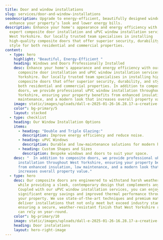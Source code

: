 ```yaml
---
title: Door and window installations
slug: services/door-and-window-installations
seodescription: Upgrade to energy-efficient, beautifully designed windows that
  enhance your property’s look and lower energy bills.
description: Enhance your home's appearance and energy efficiency with our
  expert composite door installation and uPVC window installation services in
  West Yorkshire. Our locally trusted team specialises in installing
  high-quality composite doors that offer superior security, durability, and
  style for both residential and commercial properties.
content:
  - type: hero
    highlight: "Beautiful, Energy-Efficient "
    heading: Windows and Doors Professionally Installed
    desc: Enhance your home's appearance and energy efficiency with our expert
      composite door installation and uPVC window installation services in West
      Yorkshire. Our locally trusted team specialises in installing high-quality
      composite doors that offer superior security, durability, and style for
      both residential and commercial properties. In addition to composite
      doors, we provide professional uPVC window installation throughout West
      Yorkshire, ensuring your property benefits from enhanced insulation, low
      maintenance, and a modern look that increases overall property value.
    image: static/images/uploads/dall-e-2025-01-26-16.28.17-a-creative-and-surreal-depiction-of-window-and-door-installations-in-a-residential-setting-featuring-a-professional-worker-installing-a-window-and-do.webp
    color": bg-primary/5
    layout: stacked
  - type: checklist
    heading: Our Window Installation Options
    items:
      - heading: "Double and Triple Glazing:"
        description: Improve energy efficiency and reduce noise.
      - heading: uPVC Windows
        description: Durable and low-maintenance solutions for modern homes.
      - heading: Custom Shapes and Sizes
        description: Bespoke windows and doors to suit your space.
    desc: "  In addition to composite doors, we provide professional uPVC window
      installation throughout West Yorkshire, ensuring your property benefits
      from enhanced insulation, low maintenance, and a modern look that
      increases overall property value."
  - type: hero
    desc: Our composite doors are engineered to withstand harsh weather conditions
      while providing a sleek, contemporary design that complements any home.
      Coupled with our uPVC window installation services, you can enjoy
      significant energy savings and improved thermal performance throughout
      your property. We use state-of-the-art techniques and premium materials to
      deliver installations that not only meet but exceed industry standards,
      ensuring a secure, weather-resistant finish that West Yorkshire residents
      can rely on year-round.
    color": bg-primary/10
    image: static/images/uploads/dall-e-2025-01-26-16.28.17-a-creative-and-surreal-depiction-of-window-and-door-installations-in-a-residential-setting-featuring-a-professional-worker-installing-a-window-and-do.webp
    heading: Door instalations
    layout: hero-right-image
---
```

